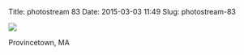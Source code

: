 Title: photostream 83
Date: 2015-03-03 11:49
Slug: photostream-83

[![](http://martinfowler.com/photos/83.jpg)](http://martinfowler.com/photos/83.html)

</p>

</p>

Provincetown, MA

</p>

